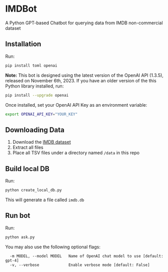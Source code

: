 # IMDBot
A Python GPT-based Chatbot for querying data from IMDB non-commercial dataset

## Installation

Run:
```bash
pip install toml openai
```
**Note:** This bot is designed using the latest version of the OpenAI API (1.3.5), released on November 6th, 2023. If you have an older version
of the this Python library installed, run:
```bash
pip install --upgrade openai
```

Once installed, set your OpenAI API Key as an environment variable:
```bash
export OPENAI_API_KEY="YOUR_KEY"
```


## Downloading Data
1. Download the [IMDB dataset](https://datasets.imdbws.com/)
1. Extract all files
1. Place all TSV files under a directory named `/data` in this repo


## Build local DB
Run:
```bash
python create_local_db.py
```
This will generate a file called `imdb.db`


## Run bot
Run:
```bash
python ask.py
```

You may also use the following optional flags:
```
  -m MODEL, --model MODEL   Name of OpenAI chat model to use [default: gpt-4]
  -v, --verbose             Enable verbose mode [default: False]
```
